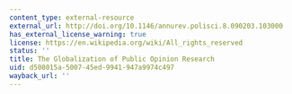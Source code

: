 ```yaml
---
content_type: external-resource
external_url: http://doi.org/10.1146/annurev.polisci.8.090203.103000
has_external_license_warning: true
license: https://en.wikipedia.org/wiki/All_rights_reserved
status: ''
title: The Globalization of Public Opinion Research
uid: d508015a-5007-45ed-9941-947a9974c497
wayback_url: ''
---
```

